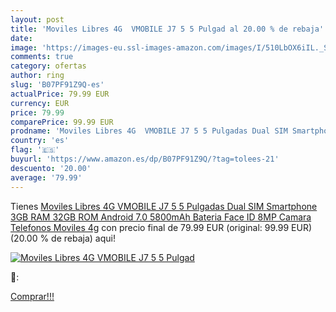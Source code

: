 ```yaml
---
layout: post
title: 'Moviles Libres 4G  VMOBILE J7 5 5 Pulgad al 20.00 % de rebaja'
date: 
image: 'https://images-eu.ssl-images-amazon.com/images/I/510LbOX6iIL._SL200_.jpg'
comments: true
category: ofertas
author: ring
slug: 'B07PF91Z9Q-es'
actualPrice: 79.99 EUR
currency: EUR
price: 79.99
comparePrice: 99.99 EUR
prodname: 'Moviles Libres 4G  VMOBILE J7 5 5 Pulgadas Dual SIM Smartphone 3GB RAM 32GB ROM Android 7.0 5800mAh Bateria Face ID 8MP Camara Telefonos Moviles 4g'
country: 'es'
flag: '🇪🇸'
buyurl: 'https://www.amazon.es/dp/B07PF91Z9Q/?tag=tolees-21'
descuento: '20.00'
average: '79.99'
---
```


Tienes [Moviles Libres 4G  VMOBILE J7 5 5 Pulgadas Dual SIM Smartphone 3GB RAM 32GB ROM Android 7.0 5800mAh Bateria Face ID 8MP Camara Telefonos Moviles 4g](https://www.amazon.es/dp/B07PF91Z9Q/?tag=tolees-21) con precio final de  79.99 EUR (original: 99.99 EUR) (20.00 %  de rebaja) aqui!

[![Moviles Libres 4G  VMOBILE J7 5 5 Pulgad](https://images-eu.ssl-images-amazon.com/images/I/510LbOX6iIL._SL200_.jpg)](https://www.amazon.es/dp/B07PF91Z9Q/?tag=tolees-21)

🔎:


[Comprar!!!](https://www.amazon.es/dp/B07PF91Z9Q/?tag=tolees-21)
